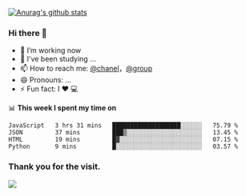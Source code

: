 [![Anurag's github stats](https://github-readme-stats.vercel.app/api?username=bmqy)](https://github.com/anuraghazra/github-readme-stats)
### Hi there 👋
- 🔭 I’m working now
- 🌱 I've been studying ...
- 📫 How to reach me: [@chanel](https://t.me/tcbmqy)，[@group](https://t.me/tgbmqy)
- 😄 Pronouns: ...
- ⚡ Fun fact:  I ❤️ 💻

📊 **This week I spent my time on**
<!--START_SECTION:waka-->
```text
JavaScript   3 hrs 31 mins   ███████████████████░░░░░░   75.79 % 
JSON         37 mins         ███▒░░░░░░░░░░░░░░░░░░░░░   13.45 % 
HTML         19 mins         █▓░░░░░░░░░░░░░░░░░░░░░░░   07.15 % 
Python       9 mins          █░░░░░░░░░░░░░░░░░░░░░░░░   03.57 % 
```
<!--END_SECTION:waka-->

### Thank you for the visit.
![](http://profile-counter.glitch.me/bmqy/count.svg)
